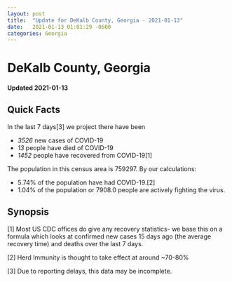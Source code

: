 ```yaml
---
layout: post
title:  "Update for DeKalb County, Georgia - 2021-01-13"
date:   2021-01-13 01:01:29 -0600
categories: Georgia
---
```


# DeKalb County, Georgia
#### Updated 2021-01-13

## Quick Facts

In the last 7 days[3] we project there have been
- *3526* new cases of COVID-19
- *13* people have died of COVID-19
- *1452* people have recovered from COVID-19[1]

The population in this census area is 759297. By our calculations:
- 5.74% of the population have had COVID-19.[2]
- 1.04% of the population or 7908.0 people are actively fighting the virus.

## Synopsis




[1] Most US CDC offices do give any recovery statistics- we base this on a formula which looks at confirmed new cases
15 days ago (the average recovery time) and deaths over the last 7 days.

[2] Herd Immunity is thought to take effect at around ~70-80%

[3] Due to reporting delays, this data may be incomplete.
 
    